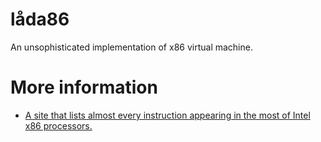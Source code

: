 # låda86
An unsophisticated implementation of x86 virtual machine.

# More information
* [A site that lists almost every instruction appearing in the most of Intel x86 processors.](http://ref.x86asm.net/coder32.html)
